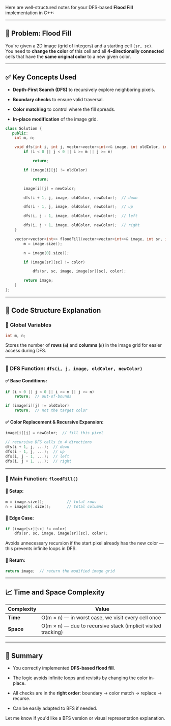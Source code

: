 Here are well-structured notes for your DFS-based **Flood Fill** implementation in C++:

---

## 🧠 Problem: Flood Fill

You're given a 2D image (grid of integers) and a starting cell `(sr, sc)`.  
You need to **change the color** of this cell and all **4-directionally connected** cells that have the **same original color** to a new given color.

---

## ✅ Key Concepts Used

- **Depth-First Search (DFS)** to recursively explore neighboring pixels.
    
- **Boundary checks** to ensure valid traversal.
    
- **Color matching** to control where the fill spreads.
    
- **In-place modification** of the image grid.


```cpp
class Solution {
   public:
    int m, n;

    void dfs(int i, int j, vector<vector<int>>& image, int oldColor, int newColor) {
        if (i < 0 || j < 0 || i >= m || j >= n)

            return;

        if (image[i][j] != oldColor)

            return;

        image[i][j] = newColor;

        dfs(i + 1, j, image, oldColor, newColor);  // down

        dfs(i - 1, j, image, oldColor, newColor);  // up

        dfs(i, j - 1, image, oldColor, newColor);  // left

        dfs(i, j + 1, image, oldColor, newColor);  // right
    }

    vector<vector<int>> floodFill(vector<vector<int>>& image, int sr, int sc, int color) {
        m = image.size();

        n = image[0].size();

        if (image[sr][sc] != color)

            dfs(sr, sc, image, image[sr][sc], color);

        return image;
    }
};
```

---

## 🔧 Code Structure Explanation

### 🔹 Global Variables

```cpp
int m, n;
```

Stores the number of **rows (`m`)** and **columns (`n`)** in the image grid for easier access during DFS.

---

### 🔹 DFS Function: `dfs(i, j, image, oldColor, newColor)`

#### ✅ Base Conditions:

```cpp
if (i < 0 || j < 0 || i >= m || j >= n)
    return;  // out-of-bounds

if (image[i][j] != oldColor)
    return;  // not the target color
```

#### ✅ Color Replacement & Recursive Expansion:

```cpp
image[i][j] = newColor;  // fill this pixel

// recursive DFS calls in 4 directions
dfs(i + 1, j, ...);  // down
dfs(i - 1, j, ...);  // up
dfs(i, j - 1, ...);  // left
dfs(i, j + 1, ...);  // right
```

---

### 🔹 Main Function: `floodFill()`

#### 🔸 Setup:

```cpp
m = image.size();          // total rows
n = image[0].size();       // total columns
```

#### 🔸 Edge Case:

```cpp
if (image[sr][sc] != color)
    dfs(sr, sc, image, image[sr][sc], color);
```

Avoids unnecessary recursion if the start pixel already has the new color — this prevents infinite loops in DFS.

#### 🔸 Return:

```cpp
return image;  // return the modified image grid
```

---

## 📈 Time and Space Complexity

|Complexity|Value|
|---|---|
|**Time**|O(m × n) — in worst case, we visit every cell once|
|**Space**|O(m × n) — due to recursive stack (implicit visited tracking)|

---

## 📌 Summary

- You correctly implemented **DFS-based flood fill**.
    
- The logic avoids infinite loops and revisits by changing the color in-place.
    
- All checks are in the **right order**: boundary → color match → replace → recurse.
    
- Can be easily adapted to BFS if needed.
    

Let me know if you'd like a BFS version or visual representation explanation.